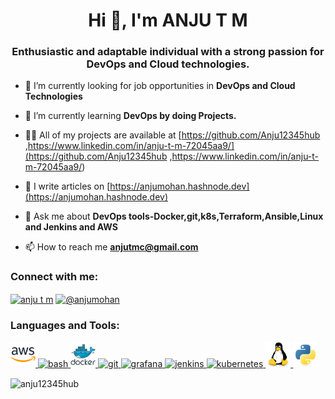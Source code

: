 <h1 align="center">Hi 👋, I'm ANJU T M</h1>
<h3 align="center">Enthusiastic and adaptable individual with a strong passion for DevOps and Cloud technologies.</h3>

- 🔭 I’m currently looking for job opportunities in **DevOps and Cloud Technologies**

- 🌱 I’m currently learning **DevOps by doing Projects.**

- 👨‍💻 All of my projects are available at [https://github.com/Anju12345hub ,https://www.linkedin.com/in/anju-t-m-72045aa9/](https://github.com/Anju12345hub ,https://www.linkedin.com/in/anju-t-m-72045aa9/)

- 📝 I write articles on [https://anjumohan.hashnode.dev](https://anjumohan.hashnode.dev)

- 💬 Ask me about **DevOps tools-Docker,git,k8s,Terraform,Ansible,Linux and Jenkins and AWS**

- 📫 How to reach me **anjutmc@gmail.com**

<h3 align="left">Connect with me:</h3>
<p align="left">
<a href="https://linkedin.com/in/anju t m" target="blank"><img align="center" src="https://raw.githubusercontent.com/rahuldkjain/github-profile-readme-generator/master/src/images/icons/Social/linked-in-alt.svg" alt="anju t m" height="30" width="40" /></a>
<a href="https://hashnode.com/@anjumohan" target="blank"><img align="center" src="https://raw.githubusercontent.com/rahuldkjain/github-profile-readme-generator/master/src/images/icons/Social/hashnode.svg" alt="@anjumohan" height="30" width="40" /></a>
</p>

<h3 align="left">Languages and Tools:</h3>
<p align="left"> <a href="https://aws.amazon.com" target="_blank" rel="noreferrer"> <img src="https://raw.githubusercontent.com/devicons/devicon/master/icons/amazonwebservices/amazonwebservices-original-wordmark.svg" alt="aws" width="40" height="40"/> </a> <a href="https://www.gnu.org/software/bash/" target="_blank" rel="noreferrer"> <img src="https://www.vectorlogo.zone/logos/gnu_bash/gnu_bash-icon.svg" alt="bash" width="40" height="40"/> </a> <a href="https://www.docker.com/" target="_blank" rel="noreferrer"> <img src="https://raw.githubusercontent.com/devicons/devicon/master/icons/docker/docker-original-wordmark.svg" alt="docker" width="40" height="40"/> </a> <a href="https://git-scm.com/" target="_blank" rel="noreferrer"> <img src="https://www.vectorlogo.zone/logos/git-scm/git-scm-icon.svg" alt="git" width="40" height="40"/> </a> <a href="https://grafana.com" target="_blank" rel="noreferrer"> <img src="https://www.vectorlogo.zone/logos/grafana/grafana-icon.svg" alt="grafana" width="40" height="40"/> </a> <a href="https://www.jenkins.io" target="_blank" rel="noreferrer"> <img src="https://www.vectorlogo.zone/logos/jenkins/jenkins-icon.svg" alt="jenkins" width="40" height="40"/> </a> <a href="https://kubernetes.io" target="_blank" rel="noreferrer"> <img src="https://www.vectorlogo.zone/logos/kubernetes/kubernetes-icon.svg" alt="kubernetes" width="40" height="40"/> </a> <a href="https://www.linux.org/" target="_blank" rel="noreferrer"> <img src="https://raw.githubusercontent.com/devicons/devicon/master/icons/linux/linux-original.svg" alt="linux" width="40" height="40"/> </a> <a href="https://www.python.org" target="_blank" rel="noreferrer"> <img src="https://raw.githubusercontent.com/devicons/devicon/master/icons/python/python-original.svg" alt="python" width="40" height="40"/> </a> </p>

<p><img align="center" src="https://github-readme-stats.vercel.app/api/top-langs?username=anju12345hub&show_icons=true&locale=en&layout=compact" alt="anju12345hub" /></p>
